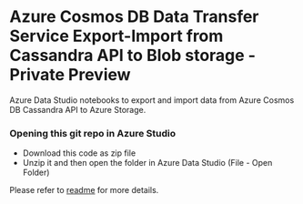 # Azure Cosmos DB Data Transfer Service Export-Import from Cassandra API to Blob storage - Private Preview

Azure Data Studio notebooks to export and import data from Azure Cosmos DB Cassandra API to Azure Storage.

### **Opening this git repo in Azure Studio**

- Download this code as zip file
- Unzip it and then open the folder in Azure Data Studio (File - Open Folder)

Please refer to [readme](content/readme.md) for more details.
